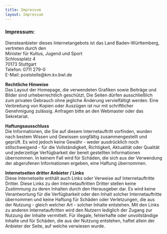 ```yaml
---
title: Impressum
layout: Impressum
---
```



<h3>Impressum:</h3>

  <p>Diensteanbieter dieses Internetangebots ist das Land Baden-Württemberg, vertreten durch den<br>
    Minister für Kultus, Jugend und Sport<br>
    Schlossplatz 4<br>
    70173 Stuttgart<br>
    <i class="fa fa-phone"></i> Telefon: 0711 279-0<br>
    <i class="fa fa-envelope"></i> E-Mail: poststelle@km.kv.bwl.de</p>

  <p><b>Rechtliche Hinweise</b>
  <br>
  Das Layout der Homepage, die verwendeten Grafiken sowie Beiträge und Bilder sind urheberrechtlich geschützt. Die Seiten dürfen ausschließlich zum privaten Gebrauch ohne jegliche Änderung vervielfältigt werden. Eine Verbreitung von Kopien oder Auszügen ist nur mit schriftlicher Genehmigung zulässig. Anfragen bitte an den Webmaster oder das Sekretariat.</p>

  <p><b>Haftungsausschluss</b>
  <br>
  Die Informationen, die Sie auf diesem Internetauftritt vorfinden, wurden nach bestem Wissen und Gewissen sorgfältig zusammengestellt und geprüft. Es wird jedoch keine Gewähr - weder ausdrücklich noch stillschweigend - für die Vollständigkeit, Richtigkeit, Aktualität oder Qualität und jederzeitige Verfügbarkeit der bereit gestellten Informationen übernommen. In keinem Fall wird für Schäden, die sich aus der Verwendung der abgerufenen Informationen ergeben, eine Haftung übernommen.</o>

  <p><b>Internetseiten dritter Anbieter / Links</b>
  <br>
  Diese Internetseite enthält auch Links oder Verweise auf Internetauftritte Dritter. Diese Links zu den Internetauftritten Dritter stellen keine Zustimmung zu deren Inhalten durch den Herausgeber dar. Es wird keine Verantwortung für die Verfügbarkeit oder den Inhalt solcher Internetauftritte übernommen und keine Haftung für Schäden oder Verletzungen, die aus der Nutzung - gleich welcher Art - solcher Inhalte entstehen. Mit den Links zu anderen Internetauftritten wird den Nutzern lediglich der Zugang zur Nutzung der Inhalte vermittelt. Für illegale, fehlerhafte oder unvollständige Inhalte und für Schäden, die aus der Nutzung entstehen, haftet allein der Anbieter der Seite, auf welche verwiesen wurde.</p>
